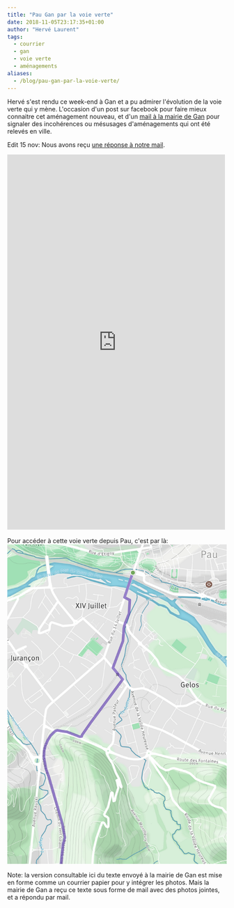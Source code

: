 ```yaml
---
title: "Pau Gan par la voie verte"
date: 2018-11-05T23:17:35+01:00
author: "Hervé Laurent"
tags:
  - courrier
  - gan
  - voie verte
  - aménagements
aliases:
  - /blog/pau-gan-par-la-voie-verte/
---
```


Hervé s'est rendu ce week-end à Gan et a pu admirer l'évolution de la voie verte
qui y mène. L'occasion d'un post sur facebook pour faire mieux connaitre cet
aménagement nouveau, et d'un [mail à la mairie de Gan] pour signaler des 
incohérences ou mésusages d'aménagements qui ont été relevés en ville.

Edit 15 nov: Nous avons reçu [une réponse à notre mail].

<iframe src="https://www.facebook.com/plugins/post.php?href=https%3A%2F%2Fwww.facebook.com%2Fpauaveloo%2Fposts%2F2166913610009882&width=500" width="500" height="862" style="border:none;overflow:hidden" scrolling="no" frameborder="0" allowTransparency="true" allow="encrypted-media"></iframe>


Pour accéder à cette voie verte depuis Pau, c'est par là:
<a href= "http://www.geovelo.fr/pau/itinerary/search?profile=MEDIAN&bikeType=TRADITIONAL&wayPoints=43.294231,-0.377312%7C43.255643,-0.38686"><img src="acces-voie-verte-pau-gan.jpg" alt="geovelo.fr"></a>

Note: la version consultable ici du texte envoyé à la mairie de Gan est mise en 
forme comme un courrier papier pour y intégrer les photos. Mais la mairie de
Gan a reçu ce texte sous forme de mail avec des photos jointes, et a répondu
par mail.

[mail à la mairie de Gan]: courriel-pav-maire-gan-urbanisme-cyclable-nov2018.pdf
[une réponse à notre mail]: reponse-gan-pav-urbanisme-cyclable-nov2018.pdf